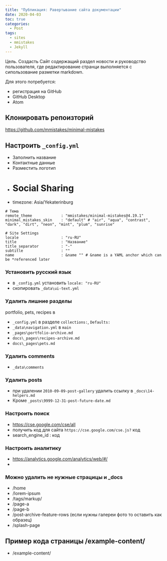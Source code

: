 ```yaml
---
title: "Публикация: Равертывание сайта документации"
date: 2020-04-03
toc: true
categories:
  - Post
tags:
  - sites
  - mmistakes
  - Jekyll
---
```


Цель. Создасть Сайт содержащий раздел новости и руководство пользователя,
где редактирование странци выполняется с сипользование разметки markdown.

Для этого потребуется:
- регистрация на GitHub
- GitHub Desktop
- Atom

## Клонировать репоизторий
https://github.com/mmistakes/minimal-mistakes

## Настроить `_config.yml`

- Заполнить название
- Контактные данные
- Разместить логотип
- # Social Sharing
- timezone: Asia/Yekaterinburg

```
# Тема
remote_theme             : "mmistakes/minimal-mistakes@4.19.1"
minimal_mistakes_skin    : "default" # "air", "aqua", "contrast", "dark", "dirt", "neon", "mint", "plum", "sunrise"

# Site Settings
locale                   : "ru-RU"
title                    : "Название"
title_separator          : "-"
subtitle                 : ""
name                     : &name "" # &name is a YAML anchor which can be *referenced later
```

### Установить русский язык

- в `_config.yml` установить `locale: "ru-RU"`
- скопировать `_data\ui-text.yml`

### Удалить лишние разделы

portfolio, pets, recipes в

- `_config.yml` в разделе `collections:`, `Defaults:`
- `_data\navigation.yml` в `main`
- `_pages\portfolio-archive.md`
- `docs\_pages\recipes-archive.md`
- `docs\_pages\pets.md`


### Удалить comments

- `_data\comments`

### Удалить posts

- при удалении `2010-09-09-post-gallery` удалить ссылку в `_docs\14-helpers.md`
- Кроме `_posts\9999-12-31-post-future-date.md`


### Настроить поиск

- https://cse.google.com/cse/all
- получить код для сайта `https://cse.google.com/cse.js?` код
- search_engine_id : код

### Настроить аналитику

- https://analytics.google.com/analytics/web/#/
-

### Можно удалить не нужные страцицы и _docs
- /home
- /lorem-ipsum
- /tags/markup/
- /page-a
- /page-b
- /post-archive-feature-rows (если нужны галереи фото то оставить как образец)
- /splash-page

## Пример кода страницы /еxample-content/
- /еxample-content/
